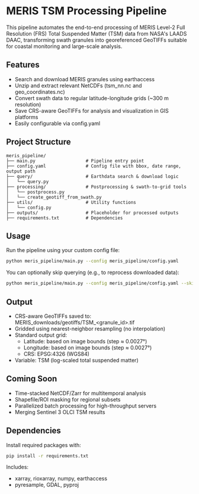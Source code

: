 # MERIS TSM Processing Pipeline

This pipeline automates the end-to-end processing of MERIS Level-2 Full Resolution (FRS) Total Suspended Matter (TSM) data from NASA's LAADS DAAC, transforming swath granules into georeferenced GeoTIFFs suitable for coastal monitoring and large-scale analysis.
## Features

- Search and download MERIS granules using earthaccess
- Unzip and extract relevant NetCDFs (tsm_nn.nc and geo_coordinates.nc)
- Convert swath data to regular latitude-longitude grids (~300 m resolution)
- Save CRS-aware GeoTIFFs for analysis and visualization in GIS platforms
- Easily configurable via config.yaml

## Project Structure

```text
meris_pipeline/
├── main.py                   # Pipeline entry point
├── config.yaml               # Config file with bbox, date range, output path
├── query/                    # Earthdata search & download logic
│   └── query.py
├── processing/               # Postprocessing & swath-to-grid tools
│   └── postprocess.py
│   └── create_geotiff_from_swath.py
├── utils/                    # Utility functions
│   └── config.py
├── outputs/                  # Placeholder for processed outputs
├── requirements.txt          # Dependencies

```

## Usage
Run the pipeline using your custom config file:

```bash
python meris_pipeline/main.py --config meris_pipeline/config.yaml
```

You can optionally skip querying (e.g., to reprocess downloaded data):
```bash
python meris_pipeline/main.py --config meris_pipeline/config.yaml --skip_query
```

## Output
- CRS-aware GeoTIFFs saved to: MERIS_downloads/geotiffs/TSM_<granule_id>.tif
- Gridded using nearest-neighbor resampling (no interpolation)
- Standard output grid:
  - Latitude: based on image bounds (step ≈ 0.0027°)
  - Longitude: based on image bounds (step ≈ 0.0027°)
  - CRS: EPSG:4326 (WGS84)
- Variable: TSM (log-scaled total suspended matter)

## Coming Soon
- Time-stacked NetCDF/Zarr for multitemporal analysis
- Shapefile/ROI masking for regional subsets
- Parallelized batch processing for high-throughput servers
- Merging Sentinel 3 OLCI TSM results

## Dependencies
Install required packages with:

```bash
pip install -r requirements.txt
```

Includes:
- xarray, rioxarray, numpy, earthaccess 
- pyresample, GDAL, pyproj